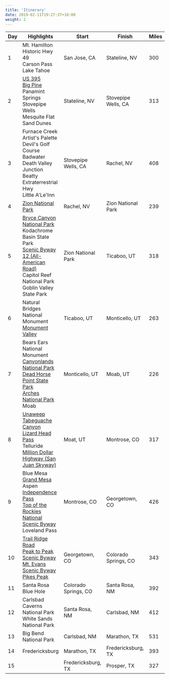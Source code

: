 ```yaml
---
title: 'Itinerary'
date: 2019-02-11T19:27:37+10:00
weight: 2
---
```


| Day | Highlights | Start | Finish | Miles | Map |
| --- | --- | --- | --- | --- | --- |
| 1 | Mt. Hamilton <br/> Historic Hwy 49 <br/> Carson Pass <br/> Lake Tahoe | San Jose, CA | Stateline, NV | 300 | [Rever](https://go.rever.co/0pLdhF6tsHb) |
| 2 | [US 395](https://en.wikipedia.org/wiki/U.S._Route_395_in_California) <br/> [Big Pine](https://en.wikipedia.org/wiki/Big_Pine,_California) <br/> Panamint Springs <br/> Stovepipe Wells <br/> Mesquite Flat Sand Dunes | Stateline, NV | Stovepipe Wells, CA | 313 | [Rever](https://go.rever.co/QZUMeSjxsHb) |
| 3 | Furnace Creek <br/> Artist's Palette <br/> Devil's Golf Course <br/> Badwater <br/> Death Valley Junction <br/> Beatty <br/> Extraterrestrial Hwy <br/> Little A'Le'Inn | Stovepipe Wells, CA | Rachel, NV | 408 | [Rever](https://go.rever.co/dcZftVfOtHb) |
| 4 | [Zion National Park](https://www.nps.gov/zion/) | Rachel, NV | Zion National Park | 239 | [Rever](https://go.rever.co/eBBC0PMAsHb) |
| 5 | [Bryce Canyon National Park](https://www.nps.gov/brca/) <br/> Kodachrome Basin State Park <br/> [Scenic Byway 12 (All-American Road)](https://www.visitutah.com/Articles/The-All-American-Road-Scenic-Byway-12) <br/> Capitol Reef National Park <br/> Goblin Valley State Park | Zion National Park | Ticaboo, UT | 318 | [Rever](https://go.rever.co/NtolJjdmQBb) |
| 6 | Natural Bridges National Monument <br/> [Monument Valley](https://navajonationparks.org/navajo-tribal-parks/monument-valley/) | Ticaboo, UT | Monticello, UT | 263 | [Rever](https://go.rever.co/qlE4pJsnQBb) |
| 7 | Bears Ears National Monument <br/> [Canyonlands National Park](https://en.wikipedia.org/wiki/Canyonlands_National_Park) <br/> [Dead Horse Point State Park](https://stateparks.utah.gov/parks/dead-horse/) <br/> [Arches National Park](https://www.nps.gov/arch/index.htm) <br/> Moab | Monticello, UT | Moab, UT | 226 | [Rever](https://go.rever.co/3qZVU8VnQBb) |
| 8 | [Unaweep Tabeguache Canyon](https://www.uncovercolorado.com/scenic-drives/unaweep-tabeguache-byway/) <br/> [Lizard Head Pass](https://www.dangerousroads.org/north-america/usa/3803-lizard-head-pass.html) <br/> Telluride <br/> [Million Dollar Highway (San Juan Skyway)](https://www.dangerousroads.org/north-america/usa/635-million-dollar-highway-usa.html) | Moat, UT | Montrose, CO | 317 | [Rever](https://go.rever.co/GJEWmUFoQBb) |
| 9 | Blue Mesa <br/> [Grand Mesa](https://www.motorcycleroads.com/motorcycle-roads/colorado/grand-mesa-colorado-state-route-65) <br/> Aspen <br/> [Independence Pass](https://www.uncovercolorado.com/scenic-drives/independence-pass/) <br/> [Top of the Rockies National Scenic Byway](https://www.uncovercolorado.com/scenic-drives/top-of-the-rockies-byway/) <br/> Loveland Pass | Montrose, CO | Georgetown, CO | 426 | [Rever](https://go.rever.co/IVw2Lj3qQBb) |
| 10 | [Trail Ridge Road](https://www.uncovercolorado.com/scenic-drives/trail-ridge-road-byway/) <br/> [Peak to Peak Scenic Byway](https://www.uncovercolorado.com/scenic-drives/peak-to-peak-byway/) <br/> [Mt. Evans Scenic Byway](https://www.uncovercolorado.com/scenic-drives/mount-evans-byway/) <br/> [Pikes Peak](https://www.dangerousroads.org/north-america/usa/555-pikes-peak-usa.html) | Georgetown, CO | Colorado Springs, CO | 343 | [Rever](https://go.rever.co/IVOXcRosQBb) |
| 11 | Santa Rosa Blue Hole | Colorado Springs, CO | Santa Rosa, NM | 392 | [Rever](https://go.rever.co/YyrKyA7sQBb) |
| 12 | Carlsbad Caverns National Park <br/> White Sands National Park | Santa Rosa, NM | Carlsbad, NM | 412 | [Rever](https://go.rever.co/g1HvHRglRBb) |
| 13 | Big Bend National Park | Carlsbad, NM | Marathon, TX | 531 | [Rever](https://go.rever.co/TOyaaNzQJGb) |
| 14 | Fredericksburg | Marathon, TX | Fredericksburg, TX | 393 | [Rever](https://a.rever.co/rides/9387535) |
| 15 | | Fredericksburg, TX | Prosper, TX | 327 | [Rever](https://a.rever.co/rides/9387545) |